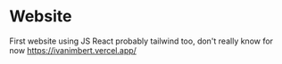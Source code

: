 # Website
First website using JS React probably tailwind too, don't really know for now
https://ivanimbert.vercel.app/